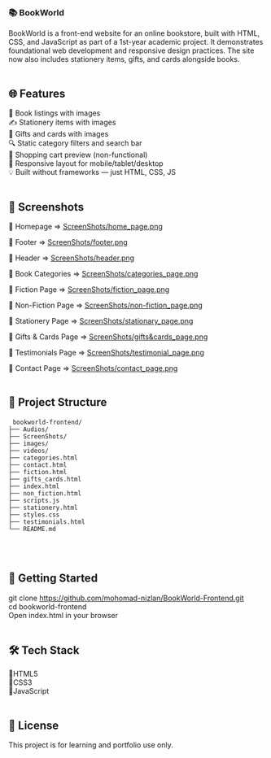 <h3>📚 BookWorld</h3>

BookWorld is a front-end website for an online bookstore, built with HTML, CSS, and JavaScript as part of a 1st-year academic project. It demonstrates foundational web development and responsive design practices. The site now also includes stationery items, gifts, and cards alongside books.<br><br>


<h2>🌐 Features</h2>

📖 Book listings with images<br>
✍️ Stationery items with images<br>
🎁 Gifts and cards with images<br>
🔍 Static category filters and search bar<br>
🛒 Shopping cart preview (non-functional)<br>
📱 Responsive layout for mobile/tablet/desktop<br>
💡 Built without frameworks — just HTML, CSS, JS<br><br>


<h2>📸 Screenshots</h2>

🔹 Homepage => [ScreenShots/home_page.png](https://github.com/mohomad-nizlan/BookWorld-Frontend/blob/main/ScreenShots/home_page.png)

🔹 Footer => [ScreenShots/footer.png](https://github.com/mohomad-nizlan/BookWorld-Frontend/blob/main/ScreenShots/footer.png)

🔹 Header => [ScreenShots/header.png](https://github.com/mohomad-nizlan/BookWorld-Frontend/blob/main/ScreenShots/header.png)

🔹 Book Categories => [ScreenShots/categories_page.png](https://github.com/mohomad-nizlan/BookWorld-Frontend/blob/main/ScreenShots/categories_page.png)

🔹 Fiction Page => [ScreenShots/fiction_page.png](https://github.com/mohomad-nizlan/BookWorld-Frontend/blob/main/ScreenShots/fiction_page.png)

🔹 Non-Fiction Page => [ScreenShots/non-fiction_page.png](https://github.com/mohomad-nizlan/BookWorld-Frontend/blob/main/ScreenShots/non-fiction_page.png)

🔹 Stationery Page => [ScreenShots/stationary_page.png](https://github.com/mohomad-nizlan/BookWorld-Frontend/blob/main/ScreenShots/stationary_page.png)

🔹 Gifts & Cards Page => [ScreenShots/gifts&cards_page.png](https://github.com/mohomad-nizlan/BookWorld-Frontend/blob/main/ScreenShots/gifts&cards_page.png)

🔹 Testimonials Page => [ScreenShots/testimonial_page.png](https://github.com/mohomad-nizlan/BookWorld-Frontend/blob/main/ScreenShots/testimonial_page.png)

🔹 Contact Page => [ScreenShots/contact_page.png](https://github.com/mohomad-nizlan/BookWorld-Frontend/blob/main/ScreenShots/contact_page.png)<br><br>


<h2>📁 Project Structure</h2>

<pre lang="markdown"> <code>bookworld-frontend/
├── Audios/
├── ScreenShots/
├── images/
├── videos/
├── categories.html
├── contact.html
├── fiction.html
├── gifts_cards.html
├── index.html
├── non_fiction.html
├── scripts.js
├── stationery.html
├── styles.css
├── testimonials.html
└── README.md</code></pre><br><br>


<h2>🚀 Getting Started</h2>

git clone https://github.com/mohomad-nizlan/BookWorld-Frontend.git</br>
cd bookworld-frontend</br>
Open index.html in your browser</br><br>


<h2>🛠 Tech Stack</h2>

🔴HTML5<br>
🔴CSS3<br>
🔴JavaScript<br><br>


<h2>📝 License</h2>

This project is for learning and portfolio use only.
